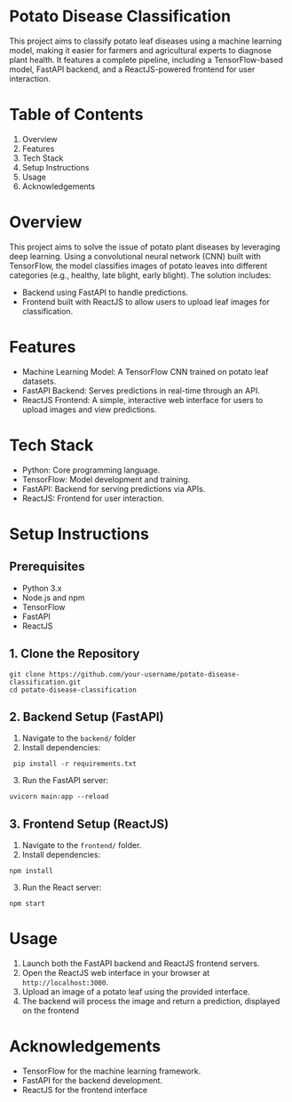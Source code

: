 # Potato Disease Classification 

This project aims to classify potato leaf diseases using a machine learning model, making it easier for farmers and agricultural experts to diagnose plant health. It features a complete pipeline, including a TensorFlow-based model, FastAPI backend, and a ReactJS-powered frontend for user interaction.

# Table of Contents
1. Overview
2. Features
3. Tech Stack
4. Setup Instructions
5. Usage
6. Acknowledgements

# Overview
This project aims to solve the issue of potato plant diseases by leveraging deep learning. Using a convolutional neural network (CNN) built with TensorFlow, the model classifies images of potato leaves into different categories (e.g., healthy, late blight, early blight). The solution includes:

+ Backend using FastAPI to handle predictions.
+ Frontend built with ReactJS to allow users to upload leaf images for classification.

# Features
+ Machine Learning Model: A TensorFlow CNN trained on potato leaf datasets.
+ FastAPI Backend: Serves predictions in real-time through an API.
+ ReactJS Frontend: A simple, interactive web interface for users to upload images and view predictions.

# Tech Stack
+ Python: Core programming language.
+ TensorFlow: Model development and training.
+ FastAPI: Backend for serving predictions via APIs.
+ ReactJS: Frontend for user interaction.

# Setup Instructions
## Prerequisites
+ Python 3.x
+ Node.js and npm
+ TensorFlow
+ FastAPI
+ ReactJS

## 1. Clone the Repository
```
git clone https://github.com/your-username/potato-disease-classification.git
cd potato-disease-classification
```
## 2. Backend Setup (FastAPI)
1. Navigate to the ```backend/``` folder
2. Install dependencies:
```
 pip install -r requirements.txt
```
3. Run the FastAPI server:
```
uvicorn main:app --reload
```
## 3. Frontend Setup (ReactJS)
1. Navigate to the ```frontend/``` folder.
2. Install dependencies:
```
npm install
```
3. Run the React server:
```
npm start
```
# Usage
1. Launch both the FastAPI backend and ReactJS frontend servers.
2. Open the ReactJS web interface in your browser at ```http://localhost:3000```.
3. Upload an image of a potato leaf using the provided interface.
4. The backend will process the image and return a prediction, displayed on the frontend

# Acknowledgements 
+ TensorFlow for the machine learning framework.
+ FastAPI for the backend development.
+ ReactJS for the frontend interface

